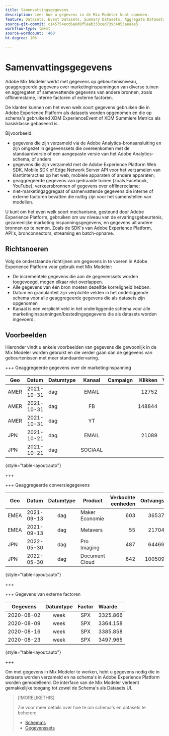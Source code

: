 ```yaml
---
title: Samenvattingsgegevens
description: Leer hoe u gegevens in de Mix Modeler kunt opnemen.
feature: Datasets, Event Datasets, Summary Datasets, Aggregate Datasets
source-git-commit: c145754ecd6a6d8f5aab333ced739c4053aeaae5
workflow-type: tm+mt
source-wordcount: '460'
ht-degree: 10%

---
```



# Samenvattingsgegevens

Adobe Mix Modeler werkt met gegevens op gebeurtenisniveau, geaggregeerde gegevens over marketinginspanningen van diverse tuinen en aggregaten of samenvattende gegevens van andere bronnen, zoals offlinereclame, interne factoren of externe factoren.

De klanten kunnen om het even welk soort gegevens gebruiken die in Adobe Experience Platform als datasets worden opgenomen en die op schema&#39;s gebruikend XDM ExperienceEvent of XDM Summiere Metrics als basisklasse gebaseerd is.

Bijvoorbeeld:

* gegevens die zijn verzameld via de Adobe Analytics-bronaansluiting en zijn omgezet in gegevenssets die overeenkomen met de standaardversie of een aangepaste versie van het Adobe Analytics-schema, of anders
* gegevens die zijn verzameld met de Adobe Experience Platform Web SDK, Mobile SDK of Edge Network Server API voor het verzamelen van klantinteracties op het web, mobiele apparaten of andere apparaten;
* geaggregeerde gegevens van gedraaide tuinen (zoals Facebook, YouTube), verkeersbronnen of gegevens over offlinereclame;
* niet-marketingaggregaat of samenvattende gegevens die interne of externe factoren bevatten die nuttig zijn voor het samenstellen van modellen.

U kunt om het even welk soort mechanisme, gesteund door Adobe Experience Platform, gebruiken om uw niveau van de ervaringsgebeurtenis, gezamenlijke marketing inspanningsgegevens, en gegevens uit andere bronnen op te nemen. Zoals de SDK&#39;s van Adobe Experience Platform, API&#39;s, bronconnectors, streaming en batch-opname.


## Richtsnoeren

Volg de onderstaande richtlijnen om gegevens in te voeren in Adobe Experience Platform voor gebruik met Mix Modeler:

* De incrementele gegevens die aan de gegevenssets worden toegevoegd, mogen elkaar niet overlappen.
* Alle gegevens van één bron moeten dezelfde korreligheid hebben.
* Datum en granulariteit zijn verplichte velden in het onderliggende schema voor alle geaggregeerde gegevens die als datasets zijn opgenomen
* Kanaal is een verplicht veld in het onderliggende schema voor alle marketinginspanningen/bestedingsgegevens die als datasets worden ingevoerd.


## Voorbeelden

Hieronder vindt u enkele voorbeelden van gegevens die gewoonlijk in de Mix Modeler worden gebruikt en die verder gaan dan de gegevens van gebeurtenissen met meer standaardervaring.

+++ Geaggregeerde gegevens over de marketinginspanning

| Geo | Datum | Datumtype | Kanaal | Campaign | Klikken | Verkocht | Betrokkenheid | Impressie | Open | Eigendom | Verzonden |
|---|:--|---|:---:|---|--:|---|--:|---|---|---|--:|
| AMER | 2021-10-31 | dag | EMAIL | | 12752 | | | | | | 1132945 |
| AMER | 2021-10-31 | dag | FB | | 148844 | | | | | | |
| AMER | 2021-10-31 | dag | YT | | | | 2314452 | | | | |
| JPN | 2021-10-21 | dag | EMAIL | | 21089 | | | | | | 3283626 |
| JPN | 2021-10-21 | dag | SOCIAAL | | | | 621 | | | | |

{style="table-layout:auto"}

+++

+++ Geaggregeerde conversiegegevens

| Geo | Datum | Datumtype | Product | Verkochte eenheden | Ontvangsten |
|---|:---|:---:|---|--:|--:|
| EMEA | 2021-09-13 | dag | Maker Economie | 603 | 36537.68 |
| EMEA | 2021-09-13 | dag | Metavers | 55 | 21704.37 |
| JPN | 2022-05-30 | dag | Pro Imaging | 487 | 64469.60 |
| JPN | 2022-05-30 | dag | Document Cloud | 642 | 100509.07 |

{style="table-layout:auto"}

+++

+++ Gegevens van externe factoren

| Gegevens | Datumtype | Factor | Waarde |
|---|:---:|:---:|:---|
| 2020-08-02 | week | SPX | 3325.866 |
| 2020-08-09 | week | SPX | 3364.158 |
| 2020-08-16 | week | SPX | 3385.858 |
| 2020-08-23 | week | SPX | 3497.965 |

{style="table-layout:auto"}

+++

Om met gegevens in Mix Modeler te werken, hebt u gegevens nodig die in datasets worden verzameld en na schema&#39;s in Adobe Experience Platform worden gemodelleerd. De interface van de Mix Modeler verleent gemakkelijke toegang tot zowel de Schema&#39;s als Datasets UI.


>[!MORELIKETHIS]
>
>Zie voor meer details over hoe te om schema&#39;s en datasets te beheren:
>
>* [Schema&#39;s](schemas.md)
>* [Gegevenssets](datasets.md)
